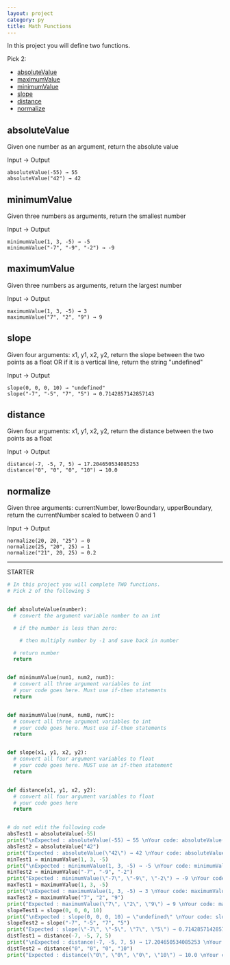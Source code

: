 ```yaml
---
layout: project
category: py
title: Math Functions
---
```


In this project you will define two functions.

Pick 2:
- [absoluteValue](#absolutevalue)
- [maximumValue](#maximumvalue)
- [minimumValue](#minimumvalue)
- [slope](#slope)
- [distance](#distance)
- [normalize](#normalize)



## absoluteValue
Given one number as an argument, return the absolute value

Input → Output
```
absoluteValue(-55) → 55
absoluteValue("42") → 42
```

## minimumValue
Given three numbers as arguments, return the smallest number

Input → Output
```
minimumValue(1, 3, -5) → -5
minimumValue("-7", "-9", "-2") → -9
```

## maximumValue
Given three numbers as arguments, return the largest number

Input → Output
```
maximumValue(1, 3, -5) → 3
maximumValue("7", "2", "9") → 9
```

## slope
Given four arguments: x1, y1, x2, y2, return the slope between the two points as a float OR if it is a vertical line, return the string "undefined"

Input → Output
```
slope(0, 0, 0, 10) → "undefined"
slope("-7", "-5", "7", "5") → 0.7142857142857143
```

## distance
Given four arguments: x1, y1, x2, y2, return the distance between the two points as a float

Input → Output
```
distance(-7, -5, 7, 5) → 17.204650534085253
distance("0", "0", "0", "10") → 10.0
```

## normalize
Given three arguments: currentNumber, lowerBoundary, upperBoundary, return the currentNumber scaled to between 0 and 1

Input → Output
```
normalize(20, 20, "25") → 0
normalize(25, "20", 25) → 1
normalize("21", 20, 25) → 0.2
```

--------------

STARTER
```python
# In this project you will complete TWO functions.
# Pick 2 of the following 5


def absoluteValue(number):
  # convert the argument variable number to an int

  # if the number is less than zero:

    # then multiply number by -1 and save back in number

  # return number
  return


def minimumValue(num1, num2, num3):
  # convert all three argument variables to int
  # your code goes here. Must use if-then statements
  return


def maximumValue(numA, numB, numC):
  # convert all three argument variables to int
  # your code goes here. Must use if-then statements
  return


def slope(x1, y1, x2, y2):
  # convert all four argument variables to float
  # your code goes here. MUST use an if-then statement
  return


def distance(x1, y1, x2, y2):
  # convert all four argument variables to float
  # your code goes here
  return


# do not edit the following code
absTest1 = absoluteValue(-55)
print("\nExpected : absoluteValue(-55) → 55 \nYour code: absoluteValue(-55) → " + str(absTest1))
absTest2 = absoluteValue("42")
print("Expected : absoluteValue(\"42\") → 42 \nYour code: absoluteValue(\"42\") → " + str(absTest2))
minTest1 = minimumValue(1, 3, -5)
print("\nExpected : minimumValue(1, 3, -5) → -5 \nYour code: minimumValue(1, 3, -5) → " + str(minTest1))
minTest2 = minimumValue("-7", "-9", "-2")
print("Expected : minimumValue(\"-7\", \"-9\", \"-2\") → -9 \nYour code: minimumValue(\"-7\", \"-9\", \"-2\") → " + str(minTest2))
maxTest1 = maximumValue(1, 3, -5)
print("\nExpected : maximumValue(1, 3, -5) → 3 \nYour code: maximumValue(1, 3, -5) → " + str(maxTest1))
maxTest2 = maximumValue("7", "2", "9")
print("Expected : maximumValue(\"7\", \"2\", \"9\") → 9 \nYour code: maximumValue(\"7\", \"2\", \"9\") → " + str(maxTest2))
slopeTest1 = slope(0, 0, 0, 10)
print("\nExpected : slope(0, 0, 0, 10) → \"undefined\" \nYour code: slope(0, 0, 0, 10) → " + str(slopeTest1))
slopeTest2 = slope("-7", "-5", "7", "5")
print("Expected : slope(\"-7\", \"-5\", \"7\", \"5\") → 0.7142857142857143 \nYour code: slope(\"-7\", \"-5\", \"7\", \"5\") → " + str(slopeTest2))
distTest1 = distance(-7, -5, 7, 5)
print("\nExpected : distance(-7, -5, 7, 5) → 17.204650534085253 \nYour code: distance(-7, -5, 7, 5) → " + str(distTest1))
distTest2 = distance("0", "0", "0", "10")
print("Expected : distance(\"0\", \"0\", \"0\", \"10\") → 10.0 \nYour code: distance(\"0\", \"0\", \"0\", \"10\") → " + str(distTest2))
```
<!---
UNITTESTS

self.assertEquals(int(absoluteValue(-55) == 55 ) + int(minimumValue(1, 3, -5) == -5) + int(maximumValue(1, 3, -5) == 3) + int(distance(-7, -5, 7, 5) == 17.204650534085253) + int(slope(0, 0, 0, 10) == "undefined") >= 2,True)

self.assertEquals(int(absoluteValue("42") == 42) + int(minimumValue("-7", "-9", "-2") == -9) + int(maximumValue("7", "2", "9") == 9) + int(distance("0", "0", "0", "10") == 10.0) + int(slope("-7", "-5", "7", "5") == 0.7142857142857143) >= 2,True)
--->
[comment]: <> (This is a comment, it will not be included)
